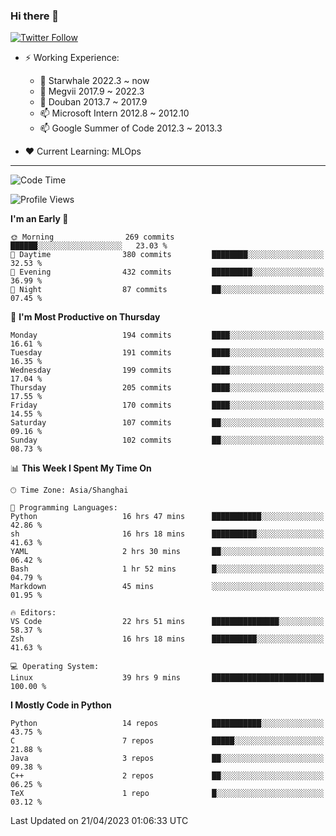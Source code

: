 ### Hi there 👋

[![Twitter Follow](https://img.shields.io/twitter/follow/tianweidut?style=social)](https://twitter.com/tianweidut)

- ⚡ Working Experience:
  - 🔭 Starwhale 2022.3 ~ now
  - 🌱 Megvii 2017.9 ~ 2022.3
  - 🌱 Douban 2013.7 ~ 2017.9
  - 📫 Microsoft Intern 2012.8 ~ 2012.10
  - 📫 Google Summer of Code 2012.3 ~ 2013.3

- ❤️ Current Learning: MLOps

---
<!--START_SECTION:waka-->
![Code Time](http://img.shields.io/badge/Code%20Time-3%2C945%20hrs%2052%20mins-blue)

![Profile Views](http://img.shields.io/badge/Profile%20Views-0-blue)

**I'm an Early 🐤** 

```text
🌞 Morning                269 commits         ██████░░░░░░░░░░░░░░░░░░░   23.03 % 
🌆 Daytime                380 commits         ████████░░░░░░░░░░░░░░░░░   32.53 % 
🌃 Evening                432 commits         █████████░░░░░░░░░░░░░░░░   36.99 % 
🌙 Night                  87 commits          ██░░░░░░░░░░░░░░░░░░░░░░░   07.45 % 
```
📅 **I'm Most Productive on Thursday** 

```text
Monday                   194 commits         ████░░░░░░░░░░░░░░░░░░░░░   16.61 % 
Tuesday                  191 commits         ████░░░░░░░░░░░░░░░░░░░░░   16.35 % 
Wednesday                199 commits         ████░░░░░░░░░░░░░░░░░░░░░   17.04 % 
Thursday                 205 commits         ████░░░░░░░░░░░░░░░░░░░░░   17.55 % 
Friday                   170 commits         ████░░░░░░░░░░░░░░░░░░░░░   14.55 % 
Saturday                 107 commits         ██░░░░░░░░░░░░░░░░░░░░░░░   09.16 % 
Sunday                   102 commits         ██░░░░░░░░░░░░░░░░░░░░░░░   08.73 % 
```


📊 **This Week I Spent My Time On** 

```text
🕑︎ Time Zone: Asia/Shanghai

💬 Programming Languages: 
Python                   16 hrs 47 mins      ███████████░░░░░░░░░░░░░░   42.86 % 
sh                       16 hrs 18 mins      ██████████░░░░░░░░░░░░░░░   41.63 % 
YAML                     2 hrs 30 mins       ██░░░░░░░░░░░░░░░░░░░░░░░   06.42 % 
Bash                     1 hr 52 mins        █░░░░░░░░░░░░░░░░░░░░░░░░   04.79 % 
Markdown                 45 mins             ░░░░░░░░░░░░░░░░░░░░░░░░░   01.95 % 

🔥 Editors: 
VS Code                  22 hrs 51 mins      ███████████████░░░░░░░░░░   58.37 % 
Zsh                      16 hrs 18 mins      ██████████░░░░░░░░░░░░░░░   41.63 % 

💻 Operating System: 
Linux                    39 hrs 9 mins       █████████████████████████   100.00 % 
```

**I Mostly Code in Python** 

```text
Python                   14 repos            ███████████░░░░░░░░░░░░░░   43.75 % 
C                        7 repos             █████░░░░░░░░░░░░░░░░░░░░   21.88 % 
Java                     3 repos             ██░░░░░░░░░░░░░░░░░░░░░░░   09.38 % 
C++                      2 repos             ██░░░░░░░░░░░░░░░░░░░░░░░   06.25 % 
TeX                      1 repo              █░░░░░░░░░░░░░░░░░░░░░░░░   03.12 % 
```




 Last Updated on 21/04/2023 01:06:33 UTC
<!--END_SECTION:waka-->
